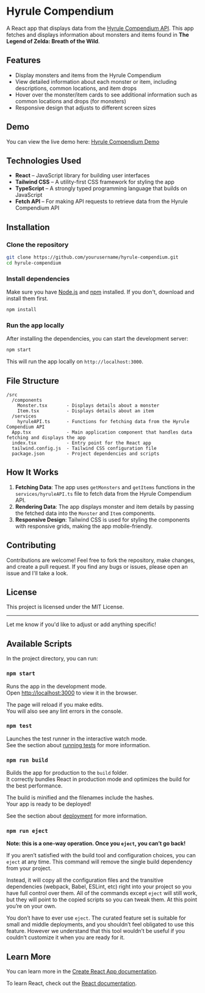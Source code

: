 # Hyrule Compendium

A React app that displays data from the [Hyrule Compendium API](https://botw-compendium.herokuapp.com/). This app fetches and displays information about monsters and items found in **The Legend of Zelda: Breath of the Wild**.

## Features

- Display monsters and items from the Hyrule Compendium
- View detailed information about each monster or item, including descriptions, common locations, and item drops
- Hover over the monster/item cards to see additional information such as common locations and drops (for monsters)
- Responsive design that adjusts to different screen sizes

## Demo

You can view the live demo here: [Hyrule Compendium Demo](https://gadhagod.github.io/Hyrule-Compendium-API/#/)

## Technologies Used

- **React** – JavaScript library for building user interfaces
- **Tailwind CSS** – A utility-first CSS framework for styling the app
- **TypeScript** – A strongly typed programming language that builds on JavaScript
- **Fetch API** – For making API requests to retrieve data from the Hyrule Compendium API

## Installation

### Clone the repository

```bash
git clone https://github.com/yourusername/hyrule-compendium.git
cd hyrule-compendium
```

### Install dependencies

Make sure you have [Node.js](https://nodejs.org/) and [npm](https://npmjs.com/) installed. If you don't, download and install them first.

```bash
npm install
```

### Run the app locally

After installing the dependencies, you can start the development server:

```bash
npm start
```

This will run the app locally on `http://localhost:3000`.

## File Structure

```
/src
  /components
    Monster.tsx       - Displays details about a monster
    Item.tsx          - Displays details about an item
  /services
    hyruleAPI.ts      - Functions for fetching data from the Hyrule Compendium API
  App.tsx             - Main application component that handles data fetching and displays the app
  index.tsx           - Entry point for the React app
  tailwind.config.js  - Tailwind CSS configuration file
  package.json        - Project dependencies and scripts
```

## How It Works

1. **Fetching Data**: The app uses `getMonsters` and `getItems` functions in the `services/hyruleAPI.ts` file to fetch data from the Hyrule Compendium API.
2. **Rendering Data**: The app displays monster and item details by passing the fetched data into the `Monster` and `Item` components.
3. **Responsive Design**: Tailwind CSS is used for styling the components with responsive grids, making the app mobile-friendly.

## Contributing

Contributions are welcome! Feel free to fork the repository, make changes, and create a pull request. If you find any bugs or issues, please open an issue and I'll take a look.

## License

This project is licensed under the MIT License.

---

Let me know if you'd like to adjust or add anything specific!

## Available Scripts

In the project directory, you can run:

### `npm start`

Runs the app in the development mode.\
Open [http://localhost:3000](http://localhost:3000) to view it in the browser.

The page will reload if you make edits.\
You will also see any lint errors in the console.

### `npm test`

Launches the test runner in the interactive watch mode.\
See the section about [running tests](https://facebook.github.io/create-react-app/docs/running-tests) for more information.

### `npm run build`

Builds the app for production to the `build` folder.\
It correctly bundles React in production mode and optimizes the build for the best performance.

The build is minified and the filenames include the hashes.\
Your app is ready to be deployed!

See the section about [deployment](https://facebook.github.io/create-react-app/docs/deployment) for more information.

### `npm run eject`

**Note: this is a one-way operation. Once you `eject`, you can’t go back!**

If you aren’t satisfied with the build tool and configuration choices, you can `eject` at any time. This command will remove the single build dependency from your project.

Instead, it will copy all the configuration files and the transitive dependencies (webpack, Babel, ESLint, etc) right into your project so you have full control over them. All of the commands except `eject` will still work, but they will point to the copied scripts so you can tweak them. At this point you’re on your own.

You don’t have to ever use `eject`. The curated feature set is suitable for small and middle deployments, and you shouldn’t feel obligated to use this feature. However we understand that this tool wouldn’t be useful if you couldn’t customize it when you are ready for it.

## Learn More

You can learn more in the [Create React App documentation](https://facebook.github.io/create-react-app/docs/getting-started).

To learn React, check out the [React documentation](https://reactjs.org/).
